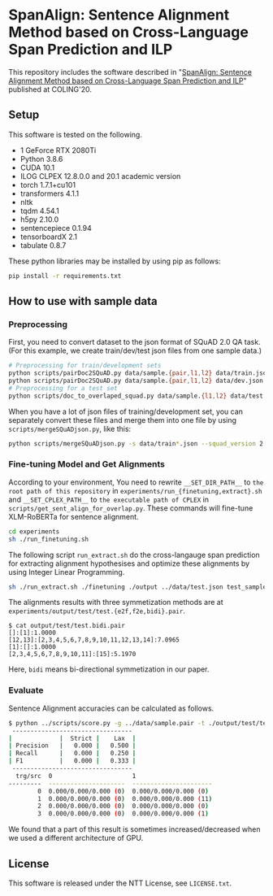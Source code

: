 # SpanAlign: Sentence Alignment Method based on Cross-Language Span Prediction and ILP
This repository includes the software described in "[SpanAlign: Sentence Alignment Method based on Cross-Language Span Prediction and ILP](https://www.aclweb.org/anthology/2020.coling-main.418/)" published at COLING'20.

## Setup
This software is tested on the following.
* 1 GeForce RTX 2080Ti
* Python 3.8.6
* CUDA 10.1
* ILOG CLPEX 12.8.0.0 and 20.1 academic version
* torch 1.7.1+cu101
* transformers 4.1.1
* nltk
* tqdm 4.54.1
* h5py 2.10.0
* sentencepiece 0.1.94
* tensorboardX 2.1
* tabulate 0.8.7

These python libraries may be installed by using pip as follows:
```sh
pip install -r requirements.txt
```

## How to use with sample data
### Preprocessing
First, you need to convert dataset to the json format of SQuAD 2.0 QA task. (For this example, we create train/dev/test json files from one sample data.)
```sh
# Preprocessing for train/development sets
python scripts/pairDoc2SQuAD.py data/sample.{pair,l1,l2} data/train.json train
python scripts/pairDoc2SQuAD.py data/sample.{pair,l1,l2} data/dev.json dev
# Preprocessing for a test set
python scripts/doc_to_overlaped_squad.py data/sample.{l1,l2} data/test.json -t test
```

When you have a lot of json files of training/development set, you can separately convert these files and merge them into one file by using `scripts/mergeSQuADjson.py`, like this:
```sh
python scripts/mergeSQuADjson.py -s data/train*.json --squad_version 2.0 data/train.json
```

### Fine-tuning Model and Get Alignments
According to your environment, You need to rewrite `__SET_DIR_PATH__` to `the root path of this repository` in `experiments/run_{finetuning,extract}.sh` and `__SET_CPLEX_PATH__` to `the executable path of CPLEX` in `scripts/get_sent_align_for_overlap.py`.
These commands will fine-tune XLM-RoBERTa for sentence alignment.
```sh
cd experiments
sh ./run_finetuning.sh
```

The following script `run_extract.sh` do the cross-langauge span prediction for extracting alignment hypothesises and optimize these alignments by using Integer Linear Programming.
```sh
sh ./run_extract.sh ./finetuning ./output ../data/test.json test_sample
```

The alignments results with three symmetization methods are at `experiments/output/test/test.{e2f,f2e,bidi}.pair`.
```shell
$ cat output/test/test.bidi.pair
[]:[1]:1.0000
[12,13]:[2,3,4,5,6,7,8,9,10,11,12,13,14]:7.0965
[1]:[]:1.0000
[2,3,4,5,6,7,8,9,10,11]:[15]:5.1970
```

Here, `bidi` means bi-directional symmetization in our paper.

### Evaluate
Sentence Alignment accuracies can be calculated as follows.
```sh
$ python ../scripts/score.py -g ../data/sample.pair -t ./output/test/test.bidi.pair
 ---------------------------------
|             |  Strict |    Lax  |
| Precision   |   0.000 |   0.500 |
| Recall      |   0.000 |   0.250 |
| F1          |   0.000 |   0.333 |
 ---------------------------------
  trg/src  0                      1
---------  ---------------------  ----------------------
        0  0.000/0.000/0.000 (0)  0.000/0.000/0.000 (0)
        1  0.000/0.000/0.000 (0)  0.000/0.000/0.000 (11)
        2  0.000/0.000/0.000 (0)  0.000/0.000/0.000 (0)
        3  0.000/0.000/0.000 (0)  0.000/0.000/0.000 (1)
```
We found that a part of this result is sometimes increased/decreased when we used a different architecture of GPU.

## License
This software is released under the NTT License, see `LICENSE.txt`.
